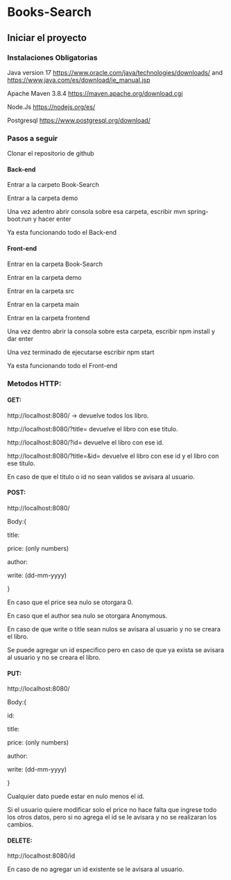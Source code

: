 # Books-Search

## Iniciar el proyecto

### Instalaciones Obligatorias

Java version 17 https://www.oracle.com/java/technologies/downloads/ and https://www.java.com/es/download/ie_manual.jsp

Apache Maven 3.8.4 https://maven.apache.org/download.cgi

Node.Js https://nodejs.org/es/

Postgresql https://www.postgresql.org/download/

### Pasos a seguir

Clonar el repositorio de github

#### Back-end

Entrar a la carpeto Book-Search

Entrar a la carpeta demo

Una vez adentro abrir consola sobre esa carpeta, escribir mvn spring-boot:run y hacer enter

Ya esta funcionando todo el Back-end

#### Front-end

Entrar en la carpeta Book-Search

Entrar en la carpeta demo

Entrar en la carpeta src

Entrar en la carpeta main

Entrar en la carpeta frontend

Una vez dentro abrir la consola sobre esta carpeta, escribir npm install y dar enter

Una vez terminado de ejecutarse escribir npm start

Ya esta funcionando todo el Front-end

### Metodos HTTP:

#### GET:

http://localhost:8080/ -> devuelve todos los libro.

http://localhost:8080/?title= devuelve el libro con ese titulo.

http://localhost:8080/?id= devuelve el libro con ese id.

http://localhost:8080/?title=&id= devuelve el libro con ese id y el libro con ese titulo.

En caso de que el titulo o id no sean validos se avisara al usuario.

#### POST:

http://localhost:8080/

Body:{

  title:

  price: (only numbers)

  author:

  write: (dd-mm-yyyy)

}

En caso que el price sea nulo se otorgara 0.

En caso que el author sea nulo se otorgara Anonymous.

En caso de que write o title sean nulos se avisara al usuario y no se creara el libro.

Se puede agregar un id especifico pero en caso de que ya exista se avisara al usuario y no se creara el libro.

#### PUT:

http://localhost:8080/

Body:{

  id:

  title:

  price: (only numbers)

  author:

  write: (dd-mm-yyyy)

}

Cualquier dato puede estar en nulo menos el id.

Si el usuario quiere modificar solo el price no hace falta que ingrese todo los otros datos, pero si no agrega el id se le avisara y no se realizaran los cambios.

#### DELETE:

http://localhost:8080/id

En caso de no agregar un id existente se le avisara al usuario.
